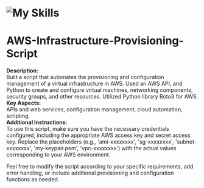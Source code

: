 # ![My Skills](https://skillicons.dev/icons?i=aws) 
# AWS-Infrastructure-Provisioning-Script

**Description:** <br>
Built a script that automates the provisioning and configuration management of a virtual infrastructure in AWS. 
Used an AWS API, and Python to create and configure virtual machines, networking components, security groups, and other resources. 
Utilized Python library Boto3 for AWS.
<br>
**Key Aspects:** <br>
APIs and web services, configuration management, cloud automation, scripting.
<br>
**Additional Instructions:** <br>
To use this script, make sure you have the necessary credentials configured, including the appropriate AWS access key and secret access key. 
Replace the placeholders (e.g., 'ami-xxxxxxxx', 'sg-xxxxxxxx', 'subnet-xxxxxxxx', 'my-keypair.pem', 'vpc-xxxxxxxx') with the actual values corresponding to your AWS environment.

Feel free to modify the script according to your specific requirements, add error handling, or include additional provisioning and configuration functions as needed.
